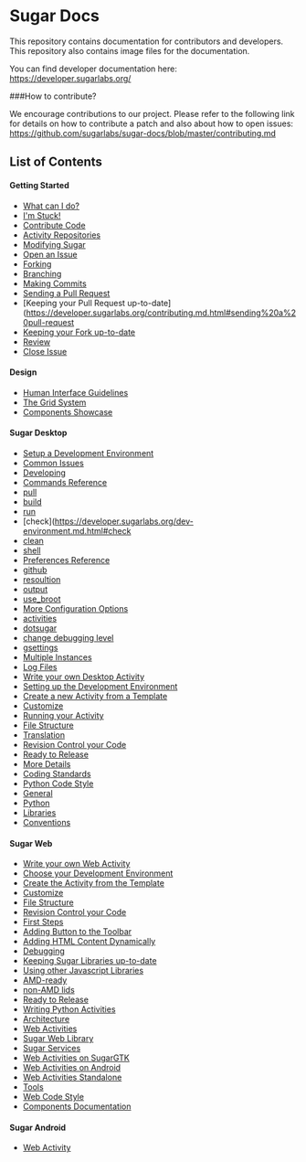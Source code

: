 # Sugar Docs

This repository contains documentation for contributors and 
developers. This repository also contains image files for 
the documentation.

You can find developer documentation here:
https://developer.sugarlabs.org/

###How to contribute?

We encourage contributions to our project. Please refer to 
the following link for details on how to contribute a 
patch and also about how to open issues: 
https://github.com/sugarlabs/sugar-docs/blob/master/contributing.md 

## List of Contents

#### Getting Started
* [What can I do?](https://developer.sugarlabs.org/what-can-i-do.md.html)
 * [I'm Stuck!](https://developer.sugarlabs.org/what-can-i-do.md.html#i%27m%20stuck!)
* [Contribute Code](https://developer.sugarlabs.org/contributing.md.html)
 * [Activity Repositories](https://developer.sugarlabs.org/contributing.md.html#activity%20repositories)
 * [Modifying Sugar](https://developer.sugarlabs.org/contributing.md.html#modifying%20sugar)
  * [Open an Issue](https://developer.sugarlabs.org/contributing.md.html#open%20an%20issue)
  * [Forking](https://developer.sugarlabs.org/contributing.md.html#forking)
  * [Branching](https://developer.sugarlabs.org/contributing.md.html#branching)
  * [Making Commits](https://developer.sugarlabs.org/contributing.md.html#making%20commits)
  * [Sending a Pull Request](https://developer.sugarlabs.org/contributing.md.html#sending%20a%20pull-request)
  * [Keeping your Pull Request up-to-date](https://developer.sugarlabs.org/contributing.md.html#sending%20a%20pull-request
  * [Keeping your Fork up-to-date](https://developer.sugarlabs.org/contributing.md.html#keep%20your%20fork%20up%20to%20date)
  * [Review](https://developer.sugarlabs.org/contributing.md.html#review)
  * [Close Issue](https://developer.sugarlabs.org/contributing.md.html#close%20issue)

#### Design
* [Human Interface Guidelines](https://developer.sugarlabs.org/HIG.md.html)
 * [The Grid System](https://developer.sugarlabs.org/HIG.md.html#the%20grid%20system)
* [Components Showcase](http://sugarlabs.github.io/sugar-web-samples/)
  
#### Sugar Desktop
* [Setup a Development Environment](https://developer.sugarlabs.org/dev-environment.md.html)
 * [Common Issues](https://developer.sugarlabs.org/dev-environment.md.html#common%20issues)
 * [Developing](https://developer.sugarlabs.org/dev-environment.md.html#developing)
 * [Commands Reference](https://developer.sugarlabs.org/dev-environment.md.html#commands%20reference)
  * [pull](https://developer.sugarlabs.org/dev-environment.md.html#pull)
  * [build](https://developer.sugarlabs.org/dev-environment.md.html#build)
  * [run](https://developer.sugarlabs.org/dev-environment.md.html#run)
  * [check](https://developer.sugarlabs.org/dev-environment.md.html#check
  * [clean](https://developer.sugarlabs.org/dev-environment.md.html#clean)
  * [shell](https://developer.sugarlabs.org/dev-environment.md.html#shell)
 * [Preferences Reference](https://developer.sugarlabs.org/dev-environment.md.html#preferences%20reference)
  * [github](https://developer.sugarlabs.org/dev-environment.md.html#github)
  * [resoultion](https://developer.sugarlabs.org/dev-environment.md.html#resolution)
  * [output](https://developer.sugarlabs.org/dev-environment.md.html#output)
  * [use_broot](https://developer.sugarlabs.org/dev-environment.md.html#use_broot)
 * [More Configuration Options](https://developer.sugarlabs.org/dev-environment.md.html#more%20configuration%20options)
  * [activities](https://developer.sugarlabs.org/dev-environment.md.html#activities)
  * [dotsugar](https://developer.sugarlabs.org/dev-environment.md.html#dotsugar)
  * [change debugging level](https://developer.sugarlabs.org/dev-environment.md.html#change%20debugging%20level)
  * [gsettings](https://developer.sugarlabs.org/dev-environment.md.html#gsettings)
 * [Multiple Instances](https://developer.sugarlabs.org/dev-environment.md.html#multiple%20instances)
 * [Log Files](https://developer.sugarlabs.org/dev-environment.md.html#log%20files)
* [Write your own Desktop Activity](https://developer.sugarlabs.org/desktop-activity.md.html)
 * [Setting up the Development Environment](https://developer.sugarlabs.org/desktop-activity.md.html#setting%20up%20the%20development%20environment)
 * [Create a new Activity from a Template](https://developer.sugarlabs.org/desktop-activity.md.html#create%20a%20new%20activity%20from%20a%20template)
 * [Customize](https://developer.sugarlabs.org/desktop-activity.md.html#customize)
 * [Running your Activity](https://developer.sugarlabs.org/desktop-activity.md.html#running%20your%20activity)
 * [File Structure](https://developer.sugarlabs.org/desktop-activity.md.html#file%20structure)
 * [Translation](https://developer.sugarlabs.org/desktop-activity.md.html#translation)
 * [Revision Control your Code](https://developer.sugarlabs.org/desktop-activity.md.html#revision%20control%20your%20code)
 * [Ready to Release](https://developer.sugarlabs.org/desktop-activity.md.html#ready%20to%20release)
* [More Details](https://developer.sugarlabs.org/desktop-activity.md.html#more%20details)
* [Coding Standards](https://developer.sugarlabs.org/desktop-activity.md.html#coding%20standards)
* [Python Code Style](https://developer.sugarlabs.org/python-style.md.html)
* [General](https://developer.sugarlabs.org/python-style.md.html#general)
* [Python](https://developer.sugarlabs.org/python-style.md.html#python)
* [Libraries](https://developer.sugarlabs.org/python-style.md.html#libraries)
* [Conventions](https://developer.sugarlabs.org/python-style.md.html#conventions)
  
#### Sugar Web
* [Write your own Web Activity](https://developer.sugarlabs.org/web-activity.md.html)
 * [Choose your Development Environment](https://developer.sugarlabs.org/web-activity.md.html#choose%20your%20development%20environment)
 * [Create the Activity from the Template](https://developer.sugarlabs.org/web-activity.md.html#create%20the%20activity%20from%20the%20template)
 * [Customize](https://developer.sugarlabs.org/web-activity.md.html#customize)
 * [File Structure](https://developer.sugarlabs.org/web-activity.md.html#file%20structure)
 * [Revision Control your Code](https://developer.sugarlabs.org/web-activity.md.html#revision%20control%20your%20code)
 * [First Steps](https://developer.sugarlabs.org/web-activity.md.html#first%20steps)
  * [Adding Button to the Toolbar](https://developer.sugarlabs.org/web-activity.md.html#adding%20a%20button%20to%20the%20toolbar)
  * [Adding HTML Content Dynamically](https://developer.sugarlabs.org/web-activity.md.html#adding%20html%20content%20dynamically)
 * [Debugging](https://developer.sugarlabs.org/web-activity.md.html#debugging)
 * [Keeping Sugar Libraries up-to-date](https://developer.sugarlabs.org/web-activity.md.html#keeping%20sugar%20libraries%20up%20to%20date)
 * [Using other Javascript Libraries](https://developer.sugarlabs.org/web-activity.md.html#using%20other%20javascript%20libraries)
  * [AMD-ready](https://developer.sugarlabs.org/web-activity.md.html#amd-ready)
  * [non-AMD lids](https://developer.sugarlabs.org/web-activity.md.html#non-amd%20libs)
  * [Ready to Release](https://developer.sugarlabs.org/web-activity.md.html#ready%20to%20release)
 * [Writing Python Activities](https://developer.sugarlabs.org/web-activity.md.html#writing%20python%20activities)
* [Architecture](https://developer.sugarlabs.org/web-architecture.md.html)
 * [Web Activities](https://developer.sugarlabs.org/web-architecture.md.html#web%20activities)
 * [Sugar Web Library](https://developer.sugarlabs.org/web-architecture.md.html#sugar%20web%20library)
 * [Sugar Services](https://developer.sugarlabs.org/web-architecture.md.html#sugar%20services)
  * [Web Activities on SugarGTK](https://developer.sugarlabs.org/web-architecture.md.html#web%20activities%20on%20sugar%20gtk)
  * [Web Activities on Android](https://developer.sugarlabs.org/web-architecture.md.html#web%20activities%20on%20android)
  * [Web Activities Standalone](https://developer.sugarlabs.org/web-architecture.md.html#web%20activities%20standalone)
 * [Tools](https://developer.sugarlabs.org/web-architecture.md.html#tools)
* [Web Code Style](https://developer.sugarlabs.org/web-style.md.html)
* [Components Documentation](https://developer.sugarlabs.org/sugar-web/README.md.html)
  
#### Sugar Android
* [Web Activity](https://developer.sugarlabs.org/android.md.html)
